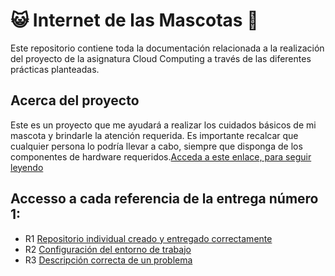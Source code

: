 # :smiley_cat: Internet de las Mascotas :dog:  
Este repositorio contiene toda la documentación relacionada a la realización del proyecto de la asignatura Cloud Computing a través de las diferentes prácticas planteadas. 

## Acerca del proyecto
Este es un proyecto que me ayudará a realizar los cuidados básicos de mi mascota y brindarle la atención requerida. Es importante recalcar que cualquier persona lo podría llevar a cabo, siempre que disponga de los componentes de hardware requeridos.[Acceda a este enlace, para seguir leyendo](https://github.com/ccvaillant1992/InternetDeLasMascotas/blob/master/docs/DescripciónDelProyecto.md)

## Accesso a cada referencia de la entrega número 1:

- R1 [Repositorio individual creado y entregado correctamente](https://github.com/ccvaillant1992/InternetDeLasMascotas)
- R2 [Configuración del entorno de trabajo](https://github.com/ccvaillant1992/InternetDeLasMascotas/blob/master/docs/Inicio-EntornoTrabajo.md)
- R3 [Descripción correcta de un problema](https://github.com/ccvaillant1992/InternetDeLasMascotas/blob/master/docs/Descripci%C3%B3nDelProyecto.md)
